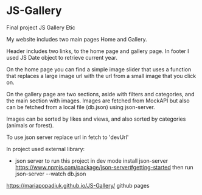 # JS-Gallery
Final project JS Gallery Etic

My website includes two main pages Home and Gallery. 

Header includes two links, to the home page and gallery page.
In footer I used JS Date object to retrieve current year.

On the home page you can find a simple image slider that uses a function that replaces a large image url with the url from a small image that you click on.

On the gallery page are two sections, aside with filters and categories, and the main section with images. Images are fetched from MockAPI but also can be fetched from a local file (db.json) using json-server.

Images can be sorted by likes and views, and also sorted by categories (animals or forest).


To  use json server replace url in fetch to 'devUrl'

In project used external library:
- json server 
to run this project in dev mode install json-server https://www.npmjs.com/package/json-server#getting-started
then run json-server --watch db.json    

https://mariapopadiuk.github.io/JS-Gallery/ github pages

